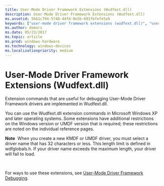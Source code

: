```yaml
---
title: User-Mode Driver Framework Extensions (Wudfext.dll)
description: User-Mode Driver Framework Extensions (Wudfext.dll)
ms.assetid: 56b1c794-5740-44fd-9e5b-691fbfefe5a9
keywords: ["user-mode driver framework extensions (wudfext.dll)", "user-mode driver framework debugging, extensions (wudfext.dll)", "wudfext.dll (user-mode driver framework extensions)", "extensions, user-mode driver framework"]
ms.author: domars
ms.date: 05/23/2017
ms.topic: article
ms.prod: windows-hardware
ms.technology: windows-devices
ms.localizationpriority: medium
---
```


# User-Mode Driver Framework Extensions (Wudfext.dll)


Extension commands that are useful for debugging User-Mode Driver Framework drivers are implemented in Wudfext.dll.

You can use the Wudfext.dll extension commands in Microsoft Windows XP and later operating systems. Some extensions have additional restrictions on the Windows version or UMDF version that is required; these restrictions are noted on the individual reference pages.

**Note**  When you create a new KMDF or UMDF driver, you must select a driver name that has 32 characters or less. This length limit is defined in wdfglobals.h. If your driver name exceeds the maximum length, your driver will fail to load.

 

For ways to use these extensions, see [User-Mode Driver Framework Debugging](user-mode-driver-framework-debugging.md).

 

 





